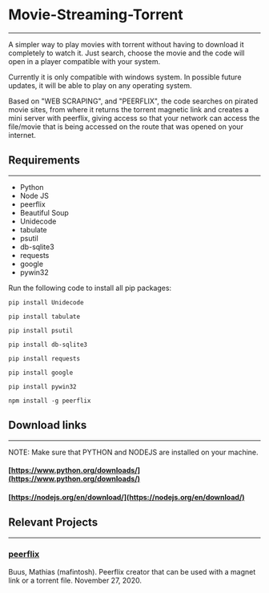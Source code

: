 Movie-Streaming-Torrent
=======================

* * *

A simpler way to play movies with torrent without having to download it completely to watch it. Just search, choose the movie and the code will open in a player compatible with your system.

Currently it is only compatible with windows system. In possible future updates, it will be able to play on any operating system.

Based on "WEB SCRAPING", and "PEERFLIX", the code searches on pirated movie sites, from where it returns the torrent magnetic link and creates a mini server with peerflix, giving access so that your network can access the file/movie that is being accessed on the route that was opened on your internet.

Requirements
------------

* * *

*   Python
*   Node JS
*   peerflix
*   Beautiful Soup
*   Unidecode
*   tabulate
*   psutil
*   db-sqlite3
*   requests
*   google
*   pywin32

Run the following code to install all pip packages:

```pip install Unidecode```

```pip install tabulate```

```pip install psutil```

```pip install db-sqlite3```

```pip install requests```

```pip install google```

```pip install pywin32```

```npm install -g peerflix```

Download links
--------------

* * *

NOTE: Make sure that PYTHON and NODEJS are installed on your machine.

#### [https://www.python.org/downloads/](https://www.python.org/downloads/)

#### [https://nodejs.org/en/download/](https://nodejs.org/en/download/)

Relevant Projects
-----------------

* * *

### [peerflix](https://github.com/mafintosh/peerflix)

Buus, Mathias (mafintosh). Peerflix creator that can be used with a magnet link or a torrent file. November 27, 2020.
